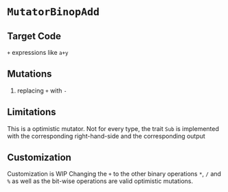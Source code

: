 # `MutatorBinopAdd`

## Target Code

`+` expressions like `a+y`

## Mutations

1. replacing `+` with `-`

## Limitations

This is a optimistic mutator. Not for every type, the trait `Sub` is implemented with the corresponding right-hand-side and the corresponding output

## Customization

Customization is WIP
Changing the `+` to the other binary operations `*`, `/` and `%` as well as the bit-wise operations are valid optimistic mutations.
